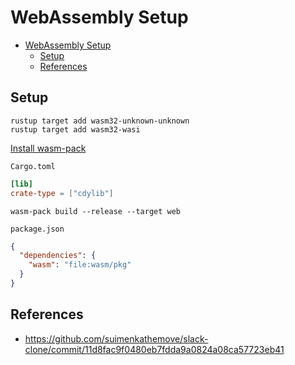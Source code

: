 # WebAssembly Setup

- [WebAssembly Setup](#webassembly-setup)
  - [Setup](#setup)
  - [References](#references)

## Setup

```shell
rustup target add wasm32-unknown-unknown
rustup target add wasm32-wasi
```

[Install wasm-pack](https://rustwasm.github.io/wasm-pack/installer/)

`Cargo.toml`

```toml
[lib]
crate-type = ["cdylib"]
```

```shell
wasm-pack build --release --target web
```

`package.json`

```json
{
  "dependencies": {
    "wasm": "file:wasm/pkg"
  }
}
```

## References

- <https://github.com/suimenkathemove/slack-clone/commit/11d8fac9f0480eb7fdda9a0824a08ca57723eb41>
